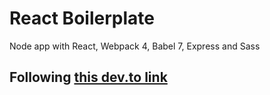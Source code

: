 # React Boilerplate
Node app with React, Webpack 4, Babel 7, Express and Sass
## Following [this dev.to link](https://dev.to/kedar9/creating-a-node-app-with-react-webpack-4-babel-7-express-and-sass-3mae)

